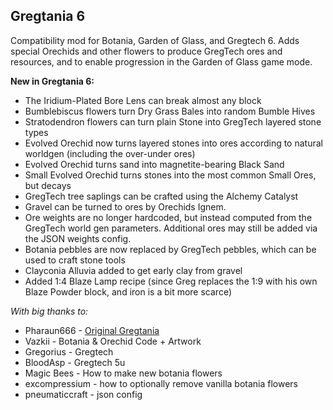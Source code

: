 Gregtania 6
-----------

Compatibility mod for Botania, Garden of Glass, and Gregtech 6. Adds special Orechids and other flowers to produce GregTech ores and resources, and to enable progression in the Garden of Glass game mode.

**New in Gregtania 6:**

- The Iridium-Plated Bore Lens can break almost any block
- Bumblebiscus flowers turn Dry Grass Bales into random Bumble Hives
- Stratodendron flowers can turn plain Stone into GregTech layered stone types
- Evolved Orechid now turns layered stones into ores according to natural worldgen (including the over-under ores)
- Evolved Orechid turns sand into magnetite-bearing Black Sand
- Small Evolved Orechid turns stones into the most common Small Ores, but decays
- GregTech tree saplings can be crafted using the Alchemy Catalyst
- Gravel can be turned to ores by Orechids Ignem.
- Ore weights are no longer hardcoded, but instead computed from the GregTech world gen parameters. Additional ores may still be added via the JSON weights config.
- Botania pebbles are now replaced by GregTech pebbles, which can be used to craft stone tools
- Clayconia Alluvia added to get early clay from gravel
- Added 1:4 Blaze Lamp recipe (since Greg replaces the 1:9 with his own Blaze Powder block, and iron is a bit more scarce)

*With big thanks to:*

- Pharaun666 - [Original Gregtania](https://github.com/pharaun/Gregtania)
- Vazkii - Botania & Orechid Code + Artwork
- Gregorius - Gregtech
- BloodAsp - Gregtech 5u
- Magic Bees - How to make new botania flowers
- excompressium - how to optionally remove vanilla botania flowers
- pneumaticcraft - json config
